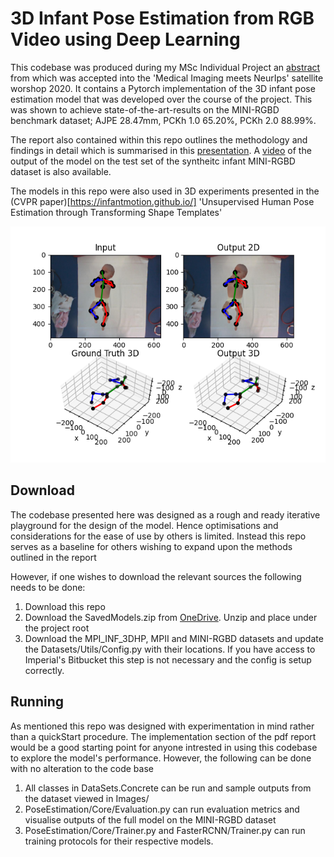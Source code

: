 # 3D Infant Pose Estimation from RGB Video using Deep Learning

This codebase was produced during my MSc Individual Project an [abstract](http://www.cse.cuhk.edu.hk/~qdou/public/medneurips2020/6_3D_Infant_Pose_Estimation_Using_Transfer_Learning_Camera_Ready.pdf) from which was accepted into the 'Medical Imaging meets NeurIps' satellite worshop 2020. It contains a Pytorch implementation of the 3D infant pose estimation model that was developed over the course of the project. This was shown to achieve state-of-the-art-results on the MINI-RGBD benchmark dataset; AJPE 28.47mm, PCKh 1.0 65.20%, PCKh 2.0 88.99%. 

The report also contained within this repo outlines the methodology and findings in detail which is summarised in this [presentation](https://www.youtube.com/watch?v=edN4z7h-9Gc&feature=youtu.be&ab_channel=BernhardKainz). A [video](https://www.youtube.com/watch?v=rvivVQzxUIc) of the output of the model on the test set of the syntheitc infant MINI-RGBD dataset is also available.

The models in this repo were also used in 3D experiments presented in the (CVPR paper)[https://infantmotion.github.io/] 'Unsupervised Human Pose Estimation through Transforming Shape Templates' 

![Example Output](Images/ExampleOutput.png)

## Download

The codebase presented here was designed as a rough and ready iterative playground for the design of the model. Hence optimisations and considerations for the ease of use by others is limited. Instead this repo serves as a baseline for others wishing to expand upon the methods outlined in the report

However, if one wishes to download the relevant sources the following needs to be done:

1. Download this repo
1. Download the SavedModels.zip from [OneDrive](https://liveuclac-my.sharepoint.com/:u:/g/personal/rmhisje_ucl_ac_uk/EcQr9vyPlSBPmdJSazAIDP0BJ7ydxgrjSmYpeoho1v5efQ?e=4MTIH7). Unzip and place under the project root
1. Download the MPI_INF_3DHP, MPII and MINI-RGBD datasets and update the Datasets/Utils/Config.py with their locations. If you have access to Imperial's Bitbucket this step is not necessary and the config is setup correctly.

## Running

As mentioned this repo was designed with experimentation in mind rather than a quickStart procedure. The implementation section of the pdf report would be a good starting point for anyone intrested in using this codebase to explore the model's performance. However, the following can be done with no alteration to the code base

1. All classes in DataSets.Concrete can be run and sample outputs from the dataset viewed in Images/
2. PoseEstimation/Core/Evaluation.py can run evaluation metrics and visualise outputs of the full model on the MINI-RGBD dataset
3. PoseEstimation/Core/Trainer.py  and FasterRCNN/Trainer.py can run training protocols for their respective models.

